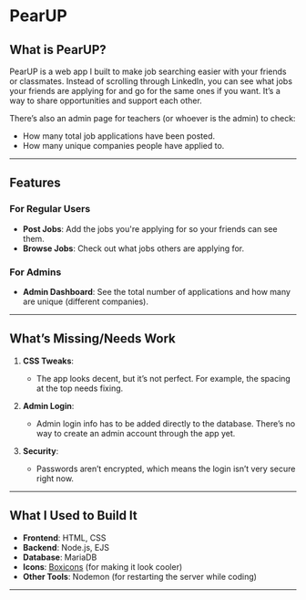 # PearUP

## What is PearUP?

PearUP is a web app I built to make job searching easier with your friends or classmates. Instead of scrolling through LinkedIn, you can see what jobs your friends are applying for and go for the same ones if you want. It’s a way to share opportunities and support each other.

There’s also an admin page for teachers (or whoever is the admin) to check:
- How many total job applications have been posted.
- How many unique companies people have applied to.

---

## Features

### For Regular Users
- **Post Jobs**: Add the jobs you're applying for so your friends can see them.
- **Browse Jobs**: Check out what jobs others are applying for.

### For Admins
- **Admin Dashboard**: See the total number of applications and how many are unique (different companies).

---

## What’s Missing/Needs Work
1. **CSS Tweaks**:
   - The app looks decent, but it’s not perfect. For example, the spacing at the top needs fixing.

2. **Admin Login**:
   - Admin login info has to be added directly to the database. There’s no way to create an admin account through the app yet.

3. **Security**:
   - Passwords aren’t encrypted, which means the login isn’t very secure right now.

---

## What I Used to Build It
- **Frontend**: HTML, CSS
- **Backend**: Node.js, EJS
- **Database**: MariaDB
- **Icons**: [Boxicons](https://boxicons.com) (for making it look cooler)
- **Other Tools**: Nodemon (for restarting the server while coding)

---